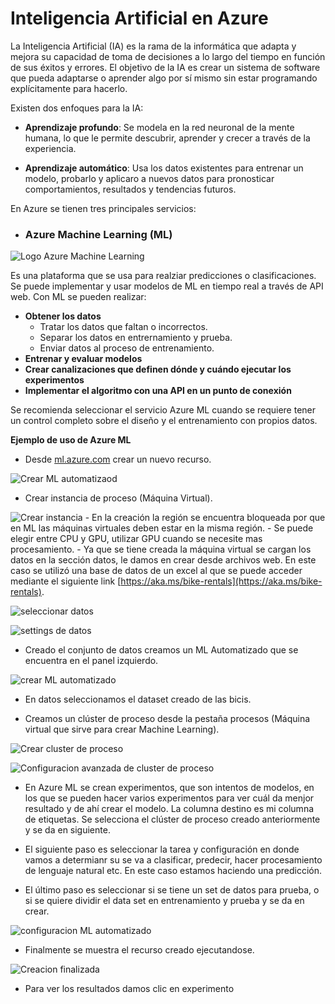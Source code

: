 # Inteligencia Artificial en Azure

La Inteligencia Artificial (IA) es la rama de la informática que adapta y mejora su capacidad de toma de decisiones a lo largo del tiempo en función de sus éxitos y errores. El objetivo de la IA es crear un sistema de software que pueda adaptarse o aprender algo por sí mismo sin estar programando explícitamente para hacerlo.

Existen dos enfoques para la IA:

- **Aprendizaje profundo**: Se modela en la red neuronal de la mente humana, lo que le permite descubrir, aprender y crecer a través de la experiencia.

- **Aprendizaje automático**: Usa los datos existentes para entrenar un modelo, probarlo y aplicaro a nuevos datos para pronosticar comportamientos, resultados y tendencias futuros.

En Azure se tienen tres principales servicios:

- ### Azure Machine Learning (ML)

![Logo Azure Machine Learning](https://github.com/lupitaBI06/IA-en-Azure/blob/main/Imagenes/AMLlogo.png)

Es una plataforma que se usa para realziar predicciones o clasificaciones. Se puede implementar y usar modelos de ML en tiempo real a través de API web. Con ML se pueden realizar:

- **Obtener los datos**
    - Tratar los datos que faltan o incorrectos.
    - Separar los datos en entrernamiento y prueba.
    - Enviar datos al proceso de entrenamiento.
- **Entrenar y evaluar modelos**
- **Crear canalizaciones que definen dónde y cuándo ejecutar los experimentos**
- **Implementar el algoritmo con una API en un punto de conexión**

Se recomienda seleccionar el servicio Azure ML cuando se requiere tener un control completo sobre el diseño y el entrenamiento con propios datos.

**Ejemplo de uso de Azure ML**

- Desde [ml.azure.com](ml.azure.com) crear un nuevo recurso.

![Crear ML automatizaod](https://github.com/lupitaBI06/IA-en-Azure/blob/main/Imagenes/creaciondelMLAutomatizado.PNG)
- Crear instancia de proceso (Máquina Virtual). 

![Crear instancia](https://github.com/lupitaBI06/IA-en-Azure/blob/main/Imagenes/crearinstancia.PNG)
    - En la creación la región se encuentra bloqueada por que en ML las máquinas virtuales deben estar en la misma región. 
    - Se puede elegir entre CPU y GPU, utilizar GPU cuando se necesite mas procesamiento.
    - Ya que se tiene creada la máquina virtual se cargan los datos en la sección datos, le damos en crear desde archivos web. En este caso se utilizó una base de datos de un excel al que se puede acceder mediante el siguiente link [https://aka.ms/bike-rentals](https://aka.ms/bike-rentals).

![seleccionar datos](https://github.com/lupitaBI06/IA-en-Azure/blob/main/Imagenes/databasedatosbasicos.PNG)

![settings de datos](https://github.com/lupitaBI06/IA-en-Azure/blob/main/Imagenes/settingspreview.PNG)

- Creado el conjunto de datos creamos un ML Automatizado que se encuentra en el panel izquierdo.

![crear ML automatizado](https://github.com/lupitaBI06/IA-en-Azure/blob/main/Imagenes/MLautimatizado.PNG)

 - En datos seleccionamos el dataset creado de las bicis.

 - Creamos un clúster de proceso desde la pestaña procesos (Máquina virtual que sirve para crear Machine Learning).

  ![Crear cluster de proceso](https://github.com/lupitaBI06/IA-en-Azure/blob/main/Imagenes/clusterprocesocrear.PNG)
  
  ![Configuracion avanzada de cluster de proceso](https://github.com/lupitaBI06/IA-en-Azure/blob/main/Imagenes/advancesettingscluster.PNG)

 - En Azure ML se crean experimentos, que son intentos de modelos, en los que se pueden hacer varios experimentos para ver cuál da menjor resultado y de ahí crear el modelo. La columna destino es mi columna de etiquetas. Se selecciona el clúster de proceso creado anteriormente y se da en siguiente.

 - El siguiente paso es seleccionar la tarea y configuración en donde vamos a determianr su se va a clasificar, predecir, hacer procesamiento de lenguaje natural etc. En este caso estamos haciendo una predicción.

 - El último paso es seleccionar si se tiene un set de datos para prueba, o si se quiere dividir el data set en entrenamiento y prueba y se da en crear.

![configuracion ML automatizado](https://github.com/lupitaBI06/IA-en-Azure/blob/main/Imagenes/validacionytest.PNG)

- Finalmente se muestra el recurso creado ejecutandose.

![Creacion finalizada](https://github.com/lupitaBI06/IA-en-Azure/blob/main/Imagenes/creaciondelMLAutomatizado.PNG)
 
- Para ver los resultados damos clic en experimento

